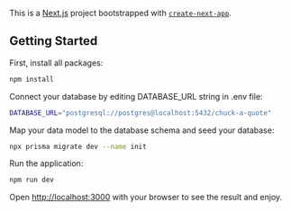 This is a [Next.js](https://nextjs.org/) project bootstrapped with [`create-next-app`](https://github.com/vercel/next.js/tree/canary/packages/create-next-app).

## Getting Started

First, install all packages:

```bash
npm install
```

Connect your database by editing DATABASE_URL string in .env file:

```bash
DATABASE_URL="postgresql://postgres@localhost:5432/chuck-a-quote"
```

Map your data model to the database schema and seed your database:

```bash
npx prisma migrate dev --name init
```

Run the application:

```bash
npm run dev
```

Open [http://localhost:3000](http://localhost:3000) with your browser to see the result and enjoy.


